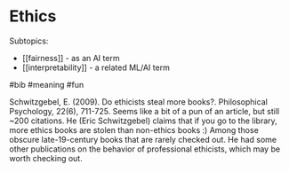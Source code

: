 # Ethics

Subtopics:
* [[fairness]] - as an AI term
* [[interpretability]] - a related ML/AI term

#bib #meaning #fun


Schwitzgebel, E. (2009). Do ethicists steal more books?. Philosophical Psychology, 22(6), 711-725.
Seems like a bit of a pun of an article, but still ~200 citations. He (Eric Schwitzgebel) claims that if you go to the library, more ethics books are stolen than non-ethics books :) Among those obscure late-19-century books that are rarely checked out. He had some other publications on the behavior of professional ethicists, which may be worth checking out.